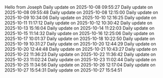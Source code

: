 ﻿Hello from Joseph
Daily update on 2025-10-08 09:55:27
Daily update on 2025-10-08 09:55:48
Daily update on 2025-10-08 12:15:00
Daily update on 2025-10-09 10:34:06
Daily update on 2025-10-10 12:16:25
Daily update on 2025-10-11 11:17:12
Daily update on 2025-10-12 10:30:42
Daily update on 2025-10-13 15:16:04
Daily update on 2025-10-14 11:22:03
Daily update on 2025-10-15 11:14:32
Daily update on 2025-10-16 12:25:06
Daily update on 2025-10-17 10:01:37
Daily update on 2025-10-18 10:22:50
Daily update on 2025-10-19 10:31:27
Daily update on 2025-10-20 12:44:29
Daily update on 2025-10-20 12:44:48
Daily update on 2025-10-21 10:43:27
Daily update on 2025-10-22 11:36:23
Daily update on 2025-10-22 11:36:42
Daily update on 2025-10-23 11:02:24
Daily update on 2025-10-23 11:02:44
Daily update on 2025-10-25 11:34:56
Daily update on 2025-10-26 12:17:04
Daily update on 2025-10-27 15:54:31
Daily update on 2025-10-27 15:54:51
